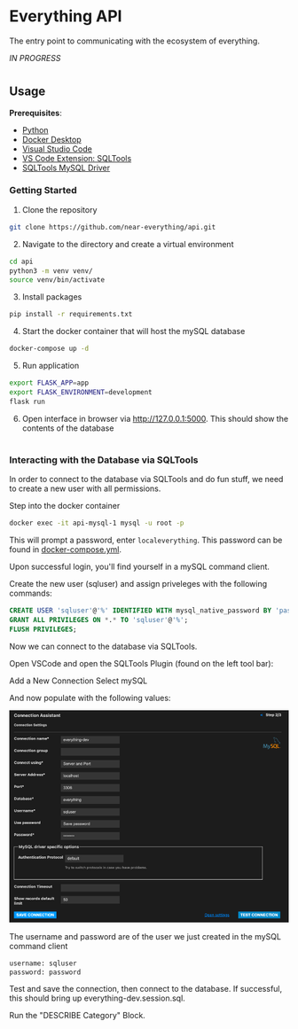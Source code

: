 # Everything API

The entry point to communicating with the ecosystem of everything.

*IN PROGRESS*

#
## Usage

**Prerequisites**:
  * [Python](https://www.python.org/downloads/)
  * [Docker Desktop](https://www.docker.com/products/docker-desktop/)
  * [Visual Studio Code](https://code.visualstudio.com)
  * [VS Code Extension: SQLTools](https://marketplace.visualstudio.com/items?itemName=mtxr.sqltools)
  * [SQLTools MySQL Driver](https://marketplace.visualstudio.com/items?itemName=mtxr.sqltools-driver-mysql)


### Getting Started 

1. Clone the repository
```bash
git clone https://github.com/near-everything/api.git
```

2. Navigate to the directory and create a virtual environment
```bash
cd api
python3 -m venv venv/
source venv/bin/activate
```

3. Install packages
```bash
pip install -r requirements.txt
```

4. Start the docker container that will host the mySQL database
```bash
docker-compose up -d
```

5. Run application
```bash
export FLASK_APP=app
export FLASK_ENVIRONMENT=development
flask run
```

6. Open interface in browser via http://127.0.0.1:5000. This should show the contents of the database


# 
### Interacting with the Database via SQLTools

In order to connect to the database via SQLTools and do fun stuff, we need to create a new user with all permissions.

Step into the docker container
```bash
docker exec -it api-mysql-1 mysql -u root -p
```
This will prompt a password, enter `localeverything`. This password can be found in [docker-compose.yml](/docker-compose.yml).

Upon successful login, you'll find yourself in a mySQL command client.

Create the new user (sqluser) and assign priveleges with the following commands:
```sql
CREATE USER 'sqluser'@'%' IDENTIFIED WITH mysql_native_password BY 'password';
GRANT ALL PRIVILEGES ON *.* TO 'sqluser'@'%';
FLUSH PRIVILEGES;
```

Now we can connect to the database via SQLTools.

Open VSCode and open the SQLTools Plugin (found on the left tool bar):

Add a New Connection
Select mySQL

And now populate with the following values:

![Connection Assistant](/docs/connection-assistant.png)

The username and password are of the user we just created in the mySQL command client
```
username: sqluser
password: password
```

Test and save the connection, then connect to the database.
If successful, this should bring up everything-dev.session.sql.

Run the "DESCRIBE Category" Block.

